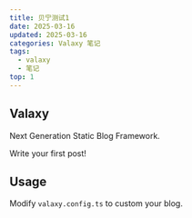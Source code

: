 ```yaml
---
title: 贝宁测试1
date: 2025-03-16
updated: 2025-03-16
categories: Valaxy 笔记
tags:
  - valaxy
  - 笔记
top: 1
---
```


## Valaxy

Next Generation Static Blog Framework.

Write your first post!

## Usage

Modify `valaxy.config.ts` to custom your blog.
